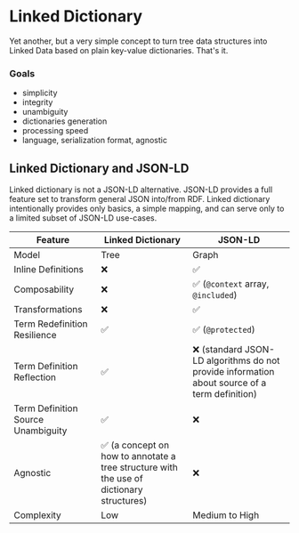 # Linked Dictionary

Yet another, but a very simple concept to turn tree data structures into Linked Data based on plain key-value dictionaries. That's it.

### Goals
 * simplicity
 * integrity
 * unambiguity
 * dictionaries generation
 * processing speed
 * language, serialization format, agnostic


## Linked Dictionary and JSON-LD

Linked dictionary is not a JSON-LD alternative. JSON-LD provides a full feature set to transform general JSON into/from RDF. Linked dictionary intentionally provides only basics, a simple mapping, and can serve only to a limited subset of JSON-LD use-cases.

| Feature | Linked Dictionary | JSON-LD |
| --- | --- | --- |
| Model  | Tree | Graph |
| Inline Definitions | ❌ | ✅ |
| Composability | ❌ |  ✅  (`@context` array, `@included`) | 
| Transformations | ❌ |  ✅  |
| Term Redefinition Resilience |  ✅  |  ✅ (`@protected`) |
| Term Definition Reflection | ✅ | ❌ (standard JSON-LD algorithms do not provide information about source of a term definition) |
| Term Definition Source Unambiguity  | ✅ | ❌ |
| Agnostic |  ✅ (a concept on how to annotate a tree structure with the use of dictionary structures) |  ❌ |
| Complexity | Low | Medium to High |




